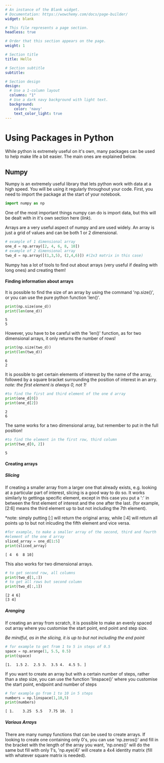 ```yaml
---
# An instance of the Blank widget.
# Documentation: https://wowchemy.com/docs/page-builder/
widget: blank

# This file represents a page section.
headless: true

# Order that this section appears on the page.
weight: 1

# Section title
title: Hello

# Section subtitle
subtitle:

# Section design
design:
  # Use a 1-column layout
  columns: "1"
  # Use a dark navy background with light text.
  background:
    color: 'navy'
    text_color_light: true
---
```



# Using Packages in Python 

While python is extremely useful on it's own, many packages can be used to help make life a bit easier. The main ones are explained below.

## Numpy

Numpy is an extremely useful library that lets python work with data at a high speed. You will be using it regularly throughout your code. First, you need to import the package at the start of your notebook.


```python
import numpy as np
```

One of the most important things numpy can do is import data, but this will be dealt with in it's own section here (*link*).

Arrays are a very useful aspect of numpy and are used widely. An array is just a grid of values and can be both 1 or 2 dimensional. 


```python
# example of 1 dimensional array
one_d = np.array([2, 4, 6, 8, 10])
# example of 2 dimensional array 
two_d = np.array([(1,3,5), (2,4,6)]) #(2x3 matrix in this case)
```

Numpy has a lot of tools to find out about arrays (very useful if dealing with long ones) and creating them!

#### Finding information about arrays

It is possible to find the size of an array by using the command 'np.size()', or you can use the pure python function 'len()'.



```python
print(np.size(one_d))
print(len(one_d))
```

    5
    5
    

However, you have to be careful with the 'len()' function, as for two dimensional arrays, it only returns the number of rows!



```python
print(np.size(two_d))
print(len(two_d))
```

    6
    2
    

It is possible to get certain elements of interest by the name of the array, followed by a square bracket surrounding the position of interest in an arry.
*note: the first element is always 0, not 1!*


```python
#to find the first and third element of the one d array
print(one_d[0])
print(one_d[2])
```

    2
    6
    

The same works for a two dimensional array, but remember to put in the full position!


```python
#to find the element in the first row, third column
print(two_d[0, 2])
```

    5
    

#### Creating arrays


##### Slicing
If creating a smaller array from a larger one that already exists, e.g. looking at a particular part of interest, slicing is a good way to do so. It works similarly to gettinga specific element, except in this case you put a ':' in between the first element of interest and the one after the last. (for example, [2:6] means the third element up to but not including the 7th element).

*note: simply putting [:] will return the original array, while [:4] will return all points up to but not inlcuding the fifth element and vice versa.


```python
#for example, to make a smaller array of the second, third and fourth 
#element of the one d array
sliced_array = one_d[1:5]
print(sliced_array)
```

    [ 4  6  8 10]
    

This also works for two dimensional arrays.


```python
# to get second row, all columns
print(two_d[1,:])
# to get all rows but second column
print(two_d[:,1])
```

    [2 4 6]
    [3 4]
    

##### Aranging
If creating an array from scratch, it is possible to make an evenly spaced out array where you customise the start point, end point and step size. 

*Be mindful, as in the slicing, it is up to but not including the end point*


```python
# for example to get from 1 to 5 in steps of 0.5
space = np.arange(1, 5.5, 0.5)
print(space)
```

    [1.  1.5 2.  2.5 3.  3.5 4.  4.5 5. ]
    

If you want to create an array but with a certain number of steps, rather than a step size, you can use the function 'linspace()' where you customise the start point, endpoint and number of steps


```python
# for example go from 1 to 10 in 5 steps
numbers = np.linspace(1,10,5)
print(numbers)
```

    [ 1.    3.25  5.5   7.75 10.  ]
    

##### Various Arrays

There are many numpy functions that can be used to create arrays. If looking to create one containing only 0's, you can use 'np.zeros()' and fill in the bracket with the length of the array you want, 'np.ones()' will do the same but fill with only 1's, 'np.eye(4)' will create a 4x4 identity matrix (fill with whatever square matrix is needed). 


```python

```
